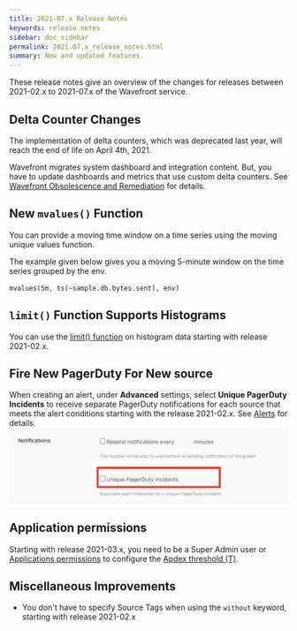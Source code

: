 ```yaml
---
title: 2021-07.x Release Notes
keywords: release notes
sidebar: doc_sidebar
permalink: 2021.07.x_release_notes.html
summary: New and updated features.
---
```


These release notes give an overview of the changes for releases between 2021-02.x to 2021-07.x of the Wavefront service.

##  Delta Counter Changes

The implementation of delta counters, which was deprecated last year, will reach the end of life on April 4th, 2021. 

Wavefront migrates system dashboard and integration content. But, you have to update dashboards and metrics that use custom delta counters. See [Wavefront Obsolescence and Remediation](wavefront_obsolescence_policy.html#delta-counters) for details.

## New `mvalues()` Function

You can provide a moving time window on a time series using the moving unique values function.

The example given below gives you a moving 5-minute window on the time series grouped by the env.

```
mvalues(5m, ts(~sample.db.bytes.sent), env)
```

## `limit()` Function Supports Histograms

You can use the [limit() function](ts_limit.html) on histogram data starting with release 2021-02.x.

## Fire New PagerDuty For New source

When creating an alert, under **Advanced** settings, select **Unique PagerDuty Incidents** to receive separate PagerDuty notifications for each source that meets the alert conditions starting with the release 2021-02.x. See [Alerts](alerts.html) for details.
![Shows a screenshot of the advanced alert settings with the Unique PagerDuty Incidents option highlighted in red. ](images/release_notes_pagerduty_notification_alerts.png)

## Application permissions

Starting with release 2021-03.x, you need to be a Super Admin user or [Applications permissions](permissions_overview.html) to configure the [Apdex threshold (T)](tracing_apdex.html).

## Miscellaneous Improvements

* You don't have to specify Source Tags when using the `without` keyword, starting with release 2021-02.x
